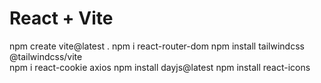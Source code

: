 # React + Vite

npm create vite@latest .
npm i react-router-dom
npm install tailwindcss @tailwindcss/vite    
npm i react-cookie axios 
npm install dayjs@latest
npm install react-icons
